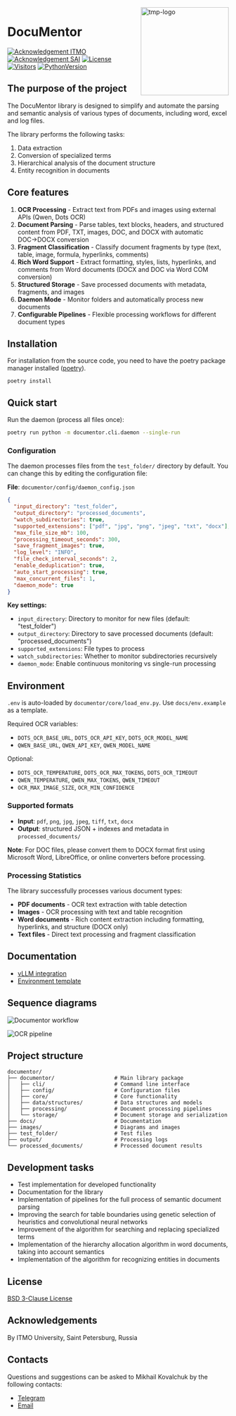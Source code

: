 <div style="float: right; width: 200px; height: 200px;">
  <img src="images/logo.png" width="200" alt="tmp-logo">
</div>

# DocuMentor


[![Acknowledgement ITMO](https://raw.githubusercontent.com/aimclub/open-source-ops/master/badges/ITMO_badge.svg)](https://itmo.ru/)
[![Acknowledgement SAI](https://raw.githubusercontent.com/aimclub/open-source-ops/master/badges/SAI_badge.svg)](https://sai.itmo.ru/)
[![License](https://img.shields.io/badge/License-BSD%203--Clause-blue.svg)](https://opensource.org/licenses/BSD-3-Clause)
[![Visitors](https://api.visitorbadge.io/api/combined?path=https%3A%2F%2Fgithub.com%2FIndustrial-AI-Research-Lab%2Fdocumentor&countColor=%23263759&style=plastic&labelStyle=lower)](https://visitorbadge.io/status?path=https%3A%2F%2Fgithub.com%2FIndustrial-AI-Research-Lab%2Fdocumentor)
[![PythonVersion](https://img.shields.io/badge/python_3.10-passing-success)](https://img.shields.io/badge/python_3.10-passing-success)                                                                                                                                                                                  


## The purpose of the project

The DocuMentor library is designed to simplify and automate the parsing and semantic analysis of various types of 
documents, including word, excel and log files.

The library performs the following tasks:
1. Data extraction
2. Conversion of specialized terms
3. Hierarchical analysis of the document structure
4. Entity recognition in documents

## Core features

1. **OCR Processing** - Extract text from PDFs and images using external APIs (Qwen, Dots OCR)
2. **Document Parsing** - Parse tables, text blocks, headers, and structured content from PDF, TXT, images, DOC, and DOCX with automatic DOC→DOCX conversion
3. **Fragment Classification** - Classify document fragments by type (text, table, image, formula, hyperlinks, comments)
4. **Rich Word Support** - Extract formatting, styles, lists, hyperlinks, and comments from Word documents (DOCX and DOC via Word COM conversion)
5. **Structured Storage** - Save processed documents with metadata, fragments, and images
6. **Daemon Mode** - Monitor folders and automatically process new documents
7. **Configurable Pipelines** - Flexible processing workflows for different document types

## Installation

For installation from the source code, you need to have the poetry package manager installed ([poetry](https://github.com/python-poetry/install.python-poetry.org)).
```shell
poetry install
```


## Quick start

Run the daemon (process all files once):
```bash
poetry run python -m documentor.cli.daemon --single-run
```

### Configuration

The daemon processes files from the `test_folder/` directory by default. You can change this by editing the configuration file:

**File**: `documentor/config/daemon_config.json`
```json
{
  "input_directory": "test_folder",
  "output_directory": "processed_documents",
  "watch_subdirectories": true,
  "supported_extensions": ["pdf", "jpg", "png", "jpeg", "txt", "docx"],
  "max_file_size_mb": 100,
  "processing_timeout_seconds": 300,
  "save_fragment_images": true,
  "log_level": "INFO",
  "file_check_interval_seconds": 2,
  "enable_deduplication": true,
  "auto_start_processing": true,
  "max_concurrent_files": 1,
  "daemon_mode": true
}
```

**Key settings:**
- `input_directory`: Directory to monitor for new files (default: "test_folder")
- `output_directory`: Directory to save processed documents (default: "processed_documents")
- `supported_extensions`: File types to process
- `watch_subdirectories`: Whether to monitor subdirectories recursively
- `daemon_mode`: Enable continuous monitoring vs single-run processing

## Environment

`.env` is auto-loaded by `documentor/core/load_env.py`. Use `docs/env.example` as a template.

Required OCR variables:
- `DOTS_OCR_BASE_URL`, `DOTS_OCR_API_KEY`, `DOTS_OCR_MODEL_NAME`
- `QWEN_BASE_URL`, `QWEN_API_KEY`, `QWEN_MODEL_NAME`


Optional:
- `DOTS_OCR_TEMPERATURE`, `DOTS_OCR_MAX_TOKENS`, `DOTS_OCR_TIMEOUT`
- `QWEN_TEMPERATURE`, `QWEN_MAX_TOKENS`, `QWEN_TIMEOUT`
- `OCR_MAX_IMAGE_SIZE`, `OCR_MIN_CONFIDENCE`

### Supported formats
- **Input**: `pdf`, `png`, `jpg`, `jpeg`, `tiff`, `txt`, `docx`
- **Output**: structured JSON + indexes and metadata in `processed_documents/`

**Note**: For DOC files, please convert them to DOCX format first using Microsoft Word, LibreOffice, or online converters before processing.

### Processing Statistics
The library successfully processes various document types:
- **PDF documents** - OCR text extraction with table detection
- **Images** - OCR processing with text and table recognition
- **Word documents** - Rich content extraction including formatting, hyperlinks, and structure (DOCX only)
- **Text files** - Direct text processing and fragment classification

## Documentation

- [vLLM integration](docs/README_vllm.md)
- [Environment template](docs/env.example)

## Sequence diagrams

![Documentor workflow](images/Sequence_Diagram_Documentor.png)

![OCR pipeline](images/Sequence_Diagram_OCR.png)

 
## Project structure

```
documentor/
├── documentor/                   # Main library package
│   ├── cli/                      # Command line interface
│   ├── config/                   # Configuration files
│   ├── core/                     # Core functionality
│   ├── data/structures/          # Data structures and models
│   ├── processing/               # Document processing pipelines
│   └── storage/                  # Document storage and serialization
├── docs/                         # Documentation
├── images/                       # Diagrams and images
├── test_folder/                  # Test files
├── output/                       # Processing logs
└── processed_documents/          # Processed document results
```


## Development tasks

- Test implementation for developed functionality
- Documentation for the library
- Implementation of pipelines for the full process of semantic document parsing
- Improving the search for table boundaries using genetic selection of heuristics and convolutional neural networks
- Improvement of the algorithm for searching and replacing specialized terms
- Implementation of the hierarchy allocation algorithm in word documents, taking into account semantics
- Implementation of the algorithm for recognizing entities in documents

## License

[BSD 3-Clause License](LICENSE.md)

## Acknowledgements

By ITMO University, Saint Petersburg, Russia 

## Contacts

Questions and suggestions can be asked to Mikhail Kovalchuk by the following contacts:
- [Telegram](https://t.me/hungry_muskrat)
- [Email](mailto:mkovalchuk@itmo.ru) 
